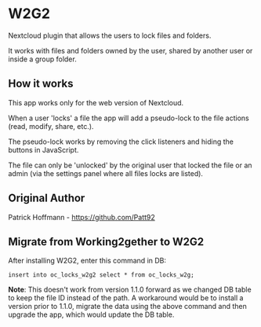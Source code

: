# W2G2
Nextcloud plugin that allows the users to lock files and folders.

It works with files and folders owned by the user, shared by another user or inside a group folder. 

## How it works

This app works only for the web version of Nextcloud. 

When a user 'locks' a file the app will add a pseudo-lock to the file actions (read, modify, share, etc.).

The pseudo-lock works by removing the click listeners and hiding the buttons in JavaScript.

The file can only be 'unlocked' by the original user that locked the file or an admin (via the settings panel where all files locks are listed).


## Original Author

Patrick Hoffmann - https://github.com/Patt92

## Migrate from Working2gether to W2G2

After installing W2G2, enter this command in DB:

  `insert into oc_locks_w2g2 select * from oc_locks_w2g;`

**Note**: This doesn't work from version 1.1.0 forward as we changed DB table to keep the file ID instead of the path. A workaround would be to install a version prior to 1.1.0, migrate the data using the above command and then upgrade the app, which would update the DB table.
